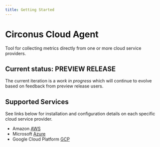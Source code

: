 ```yaml
---
title: Getting Started
---
```


# Circonus Cloud Agent

Tool for collecting metrics directly from one or more cloud service providers.

## Current status: **PREVIEW RELEASE**

The current iteration is a _work in progress_ which will continue to evolve based on feedback from preview release users.

## Supported Services

See links below for installation and configuration details on each specific cloud service provider.

* Amazon [AWS](internal/services/awsservice/)
* Microsoft [Azure](internal/services/azureservice)
* Google Cloud Platform [GCP](internal/services/gcpservice)
